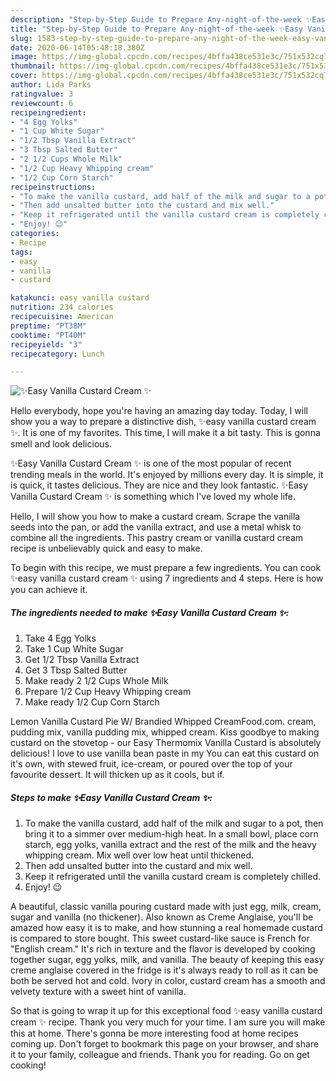 ```yaml
---
description: "Step-by-Step Guide to Prepare Any-night-of-the-week ✨Easy Vanilla Custard Cream ✨"
title: "Step-by-Step Guide to Prepare Any-night-of-the-week ✨Easy Vanilla Custard Cream ✨"
slug: 1583-step-by-step-guide-to-prepare-any-night-of-the-week-easy-vanilla-custard-cream
date: 2020-06-14T05:48:18.380Z
image: https://img-global.cpcdn.com/recipes/4bffa438ce531e3c/751x532cq70/✨easy-vanilla-custard-cream-✨-recipe-main-photo.jpg
thumbnail: https://img-global.cpcdn.com/recipes/4bffa438ce531e3c/751x532cq70/✨easy-vanilla-custard-cream-✨-recipe-main-photo.jpg
cover: https://img-global.cpcdn.com/recipes/4bffa438ce531e3c/751x532cq70/✨easy-vanilla-custard-cream-✨-recipe-main-photo.jpg
author: Lida Parks
ratingvalue: 3
reviewcount: 6
recipeingredient:
- "4 Egg Yolks"
- "1 Cup White Sugar"
- "1/2 Tbsp Vanilla Extract"
- "3 Tbsp Salted Butter"
- "2 1/2 Cups Whole Milk"
- "1/2 Cup Heavy Whipping cream"
- "1/2 Cup Corn Starch"
recipeinstructions:
- "To make the vanilla custard, add half of the milk and sugar to a pot, then bring it to a simmer over medium-high heat. In a small bowl, place corn starch, egg yolks, vanilla extract and the rest of the milk and the heavy whipping cream. Mix well over low heat until thickened."
- "Then add unsalted butter into the custard and mix well."
- "Keep it refrigerated until the vanilla custard cream is completely chilled."
- "Enjoy! 😉"
categories:
- Recipe
tags:
- easy
- vanilla
- custard

katakunci: easy vanilla custard 
nutrition: 234 calories
recipecuisine: American
preptime: "PT38M"
cooktime: "PT40M"
recipeyield: "3"
recipecategory: Lunch

---
```



![✨Easy Vanilla Custard Cream ✨](https://img-global.cpcdn.com/recipes/4bffa438ce531e3c/751x532cq70/✨easy-vanilla-custard-cream-✨-recipe-main-photo.jpg)

Hello everybody, hope you're having an amazing day today. Today, I will show you a way to prepare a distinctive dish, ✨easy vanilla custard cream ✨. It is one of my favorites. This time, I will make it a bit tasty. This is gonna smell and look delicious.

✨Easy Vanilla Custard Cream ✨ is one of the most popular of recent trending meals in the world. It's enjoyed by millions every day. It is simple, it is quick, it tastes delicious. They are nice and they look fantastic. ✨Easy Vanilla Custard Cream ✨ is something which I've loved my whole life.

Hello, I will show you how to make a custard cream. Scrape the vanilla seeds into the pan, or add the vanilla extract, and use a metal whisk to combine all the ingredients. This pastry cream or vanilla custard cream recipe is unbelievably quick and easy to make.


To begin with this recipe, we must prepare a few ingredients. You can cook ✨easy vanilla custard cream ✨ using 7 ingredients and 4 steps. Here is how you can achieve it.

<!--inarticleads1-->

##### The ingredients needed to make ✨Easy Vanilla Custard Cream ✨:

1. Take 4 Egg Yolks
1. Take 1 Cup White Sugar
1. Get 1/2 Tbsp Vanilla Extract
1. Get 3 Tbsp Salted Butter
1. Make ready 2 1/2 Cups Whole Milk
1. Prepare 1/2 Cup Heavy Whipping cream
1. Make ready 1/2 Cup Corn Starch


Lemon Vanilla Custard Pie W/ Brandied Whipped CreamFood.com. cream, pudding mix, vanilla pudding mix, whipped cream. Kiss goodbye to making custard on the stovetop - our Easy Thermomix Vanilla Custard is absolutely delicious! I love to use vanilla bean paste in my You can eat this custard on it&#39;s own, with stewed fruit, ice-cream, or poured over the top of your favourite dessert. It will thicken up as it cools, but if. 

<!--inarticleads2-->

##### Steps to make ✨Easy Vanilla Custard Cream ✨:

1. To make the vanilla custard, add half of the milk and sugar to a pot, then bring it to a simmer over medium-high heat. In a small bowl, place corn starch, egg yolks, vanilla extract and the rest of the milk and the heavy whipping cream. Mix well over low heat until thickened.
1. Then add unsalted butter into the custard and mix well.
1. Keep it refrigerated until the vanilla custard cream is completely chilled.
1. Enjoy! 😉


A beautiful, classic vanilla pouring custard made with just egg, milk, cream, sugar and vanilla (no thickener). Also known as Creme Anglaise, you&#39;ll be amazed how easy it is to make, and how stunning a real homemade custard is compared to store bought. This sweet custard-like sauce is French for &#34;English cream.&#34; It&#39;s rich in texture and the flavor is developed by cooking together sugar, egg yolks, milk, and vanilla. The beauty of keeping this easy creme anglaise covered in the fridge is it&#39;s always ready to roll as it can be both be served hot and cold. Ivory in color, custard cream has a smooth and velvety texture with a sweet hint of vanilla. 

So that is going to wrap it up for this exceptional food ✨easy vanilla custard cream ✨ recipe. Thank you very much for your time. I am sure you will make this at home. There's gonna be more interesting food at home recipes coming up. Don't forget to bookmark this page on your browser, and share it to your family, colleague and friends. Thank you for reading. Go on get cooking!
